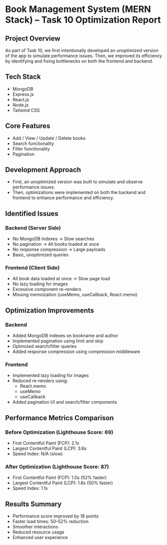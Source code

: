 
# Book Management System (MERN Stack) – Task 10 Optimization Report

## Project Overview

As part of Task 10, we first intentionally developed an unoptimized version of the app to simulate performance issues. Then, we improved its efficiency by identifying and fixing bottlenecks on both the frontend and backend.

## Tech Stack

- MongoDB
- Express.js
- React.js
- Node.js
- Tailwind CSS

## Core Features

- Add / View / Update / Delete books
- Search functionality
- Filter functionality
- Pagination

## Development Approach

- First, an unoptimized version was built to simulate and observe performance issues.
- Then, optimizations were implemented on both the backend and frontend to enhance performance and efficiency.

## Identified Issues

### Backend (Server Side)

- No MongoDB indexes → Slow searches
- No pagination → All books loaded at once
- No response compression → Large payloads
- Basic, unoptimized queries

### Frontend (Client Side)

- All book data loaded at once → Slow page load
- No lazy loading for images
- Excessive component re-renders
- Missing memoization (useMemo, useCallback, React.memo)

## Optimization Improvements

### Backend

- Added MongoDB indexes on bookname and author
- Implemented pagination using limit and skip
- Optimized search/filter queries
- Added response compression using compression middleware

### Frontend

- Implemented lazy loading for images
- Reduced re-renders using:
  - React.memo
  - useMemo
  - useCallback
- Added pagination UI and search/filter components

## Performance Metrics Comparison

### Before Optimization (Lighthouse Score: 69)

- First Contentful Paint (FCP): 2.1s
- Largest Contentful Paint (LCP): 3.6s
- Speed Index: N/A (slow)

### After Optimization (Lighthouse Score: 87)

- First Contentful Paint (FCP): 1.0s (52% faster)
- Largest Contentful Paint (LCP): 1.8s (50% faster)
- Speed Index: 1.1s

## Results Summary

- Performance score improved by 18 points
- Faster load times: 50–52% reduction
- Smoother interactions
- Reduced resource usage
- Enhanced user experience




